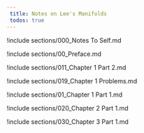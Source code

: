 ```yaml
---
 title: Notes on Lee's Manifolds
 todos: true
---
```



!include sections/000_Notes To Self.md

!include sections/00_Preface.md

!include sections/011_Chapter 1 Part 2.md

!include sections/019_Chapter 1 Problems.md

!include sections/01_Chapter 1 Part 1.md

!include sections/020_Chapter 2 Part 1.md

!include sections/030_Chapter 3 Part 1.md

